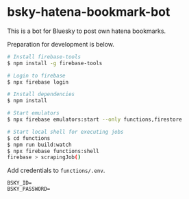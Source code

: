 # bsky-hatena-bookmark-bot

This is a bot for Bluesky to post own hatena bookmarks.

Preparation for development is below.

```bash
# Install firebase-tools
$ npm install -g firebase-tools

# Login to firebase
$ npx firebase login

# Install dependencies
$ npm install

# Start emulators
$ npx firebase emulators:start --only functions,firestore

# Start local shell for executing jobs
$ cd functions
$ npm run build:watch
$ npx firebase functions:shell
firebase > scrapingJob()
```

Add credentials to `functions/.env`.

```
BSKY_ID=
BSKY_PASSWORD=
```
